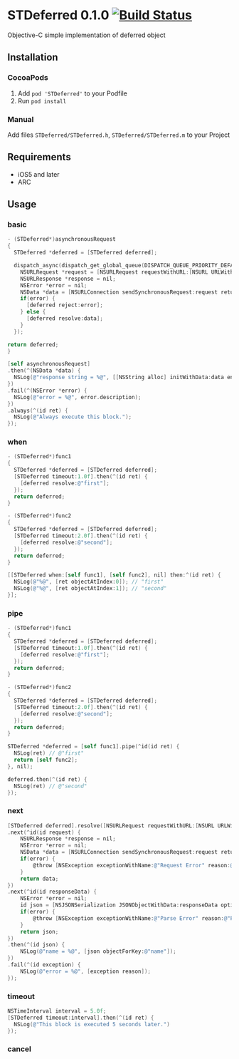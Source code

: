 # STDeferred 0.1.0 [![Build Status](https://travis-ci.org/saiten/STDeferred.png?branch=master)](https://travis-ci.org/saiten/STDeferred)

Objective-C simple implementation of deferred object

## Installation

### CocoaPods

1. Add `pod 'STDeferred'` to your Podfile
2. Run `pod install`

### Manual

Add files `STDeferred/STDeferred.h`, `STDeferred/STDeferred.m` to your Project

## Requirements

- iOS5 and later
- ARC

## Usage

### basic

```objectivec
- (STDeferred*)asynchronousRequest
{
  STDeferred *deferred = [STDeferred deferred];

  dispatch_async(dispatch_get_global_queue(DISPATCH_QUEUE_PRIORITY_DEFAULT, 0), ^{
    NSURLRequest *request = [NSURLRequest requestWithURL:[NSURL URLWithString:@"http://example.com/data.json"]];
    NSURLResponse *response = nil;
    NSError *error = nil;
    NSData *data = [NSURLConnection sendSynchronousRequest:request returningResponse:&response error:&error];
    if(error) {
      [deferred reject:error];
    } else {
      [deferred resolve:data];
    }
  });  

return deferred;
}

[self asynchronousRequest]
.then(^(NSData *data) {
  NSLog(@"response string = %@", [[NSString alloc] initWithData:data encoding:NSUTF8StringEncoding]);
})
.fail(^(NSError *error) {
  NSLog(@"error = %@", error.description);
})
.always(^(id ret) {
  NSLog(@"Always execute this block.");
});
```

### when

```objectivec
- (STDeferred*)func1
{
  STDeferred *deferred = [STDeferred deferred];
  [STDeferred timeout:1.0f].then(^(id ret) {
    [deferred resolve:@"first"];
  });
  return deferred;  
}

- (STDeferred*)func2
{
  STDeferred *deferred = [STDeferred deferred];
  [STDeferred timeout:2.0f].then(^(id ret) {
    [deferred resolve:@"second"];
  });
  return deferred;  
}

[[STDeferred when:[self func1], [self func2], nil] then:^(id ret) {
  NSLog(@"%@", [ret objectAtIndex:0]); // "first"
  NSLog(@"%@", [ret objectAtIndex:1]); // "second"
}];
```

### pipe

```objectivec
- (STDeferred*)func1
{
  STDeferred *deferred = [STDeferred deferred];
  [STDeferred timeout:1.0f].then(^(id ret) {
    [deferred resolve:@"first"];
  });
  return deferred;  
}

- (STDeferred*)func2
{
  STDeferred *deferred = [STDeferred deferred];
  [STDeferred timeout:2.0f].then(^(id ret) {
    [deferred resolve:@"second"];
  });
  return deferred;  
}

STDeferred *deferred = [self func1].pipe(^id(id ret) {
  NSLog(ret) // @"first"
  return [self func2];
}, nil);

deferred.then(^(id ret) {
  NSLog(ret) // @"second"
});
```

### next

```objectivec
[STDeferred deferred].resolve([NSURLRequest requestWithURL:[NSURL URLWithString:@"http://example.com/data.json"]])
.next(^id(id request) {
    NSURLResponse *response = nil;
    NSError *error = nil;
    NSData *data = [NSURLConnection sendSynchronousRequest:request returningResponse:&response error:&error];
    if(error) {
        @throw [NSException exceptionWithName:@"Request Error" reason:@"Request Error" userInfo:nil];
    }
    return data;
})
.next(^id(id responseData) {
    NSError *error = nil;
    id json = [NSJSONSerialization JSONObjectWithData:responseData options:NSJSONReadingAllowFragments error:&error];
    if(error) {
        @throw [NSException exceptionWithName:@"Parse Error" reason:@"Parse Error" userInfo:nil];
    }
    return json;
})
.then(^(id json) {
    NSLog(@"name = %@", [json objectForKey:@"name"]);
})
.fail(^(id exception) {
    NSLog(@"error = %@", [exception reason]);
});
```

### timeout

```objectivec
NSTimeInterval interval = 5.0f;
[STDeferred timeout:interval].then(^(id ret) {
  NSLog(@"This block is executed 5 seconds later.")
});
```

### cancel


